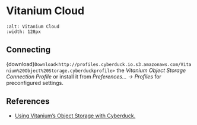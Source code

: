 Vitanium Cloud
===

```{image} https://cdn.cyberduck.io/img/providers/vitanium.png
:alt: Vitanium Cloud
:width: 128px
```

## Connecting

{download}`Download<http://profiles.cyberduck.io.s3.amazonaws.com/Vitanium%20Object%20Storage.cyberduckprofile>` the *Vitanium Object Storage Connection Profile* or install it from *Preferences… → Profiles* for preconfigured settings.

## References

- [Using Vitanium’s Object Storage with Cyberduck.](https://vitanium.com/using-vitaniums-object-storage-with-cyberduck/)